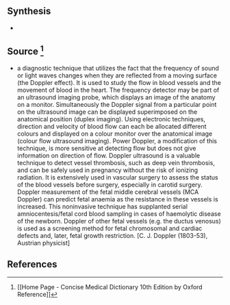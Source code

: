## Synthesis
- 
## Source [^1]
- a diagnostic technique that utilizes the fact that the frequency of sound or light waves changes when they are reflected from a moving surface (the Doppler effect). It is used to study the flow in blood vessels and the movement of blood in the heart. The frequency detector may be part of an ultrasound imaging probe, which displays an image of the anatomy on a monitor. Simultaneously the Doppler signal from a particular point on the ultrasound image can be displayed superimposed on the anatomical position (duplex imaging). Using electronic techniques, direction and velocity of blood flow can each be allocated different colours and displayed on a colour monitor over the anatomical image (colour flow ultrasound imaging). Power Doppler, a modification of this technique, is more sensitive at detecting flow but does not give information on direction of flow. Doppler ultrasound is a valuable technique to detect vessel thrombosis, such as deep vein thrombosis, and can be safely used in pregnancy without the risk of ionizing radiation. It is extensively used in vascular surgery to assess the status of the blood vessels before surgery, especially in carotid surgery. Doppler measurement of the fetal middle cerebral vessels (MCA Doppler) can predict fetal anaemia as the resistance in these vessels is increased. This noninvasive technique has supplanted serial amniocentesis/fetal cord blood sampling in cases of haemolytic disease of the newborn. Doppler of other fetal vessels (e.g. the ductus venosus) is used as a screening method for fetal chromosomal and cardiac defects and, later, fetal growth restriction. \[C. J. Doppler (1803-53), Austrian physicist]
## References

[^1]: [[Home Page - Concise Medical Dictionary 10th Edition by Oxford Reference]]
